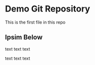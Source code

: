 # Demo Git Repository

This is the first file in this repo


## Ipsim Below

text text text

text text text
